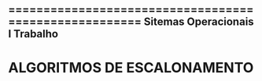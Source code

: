 ======================================================
Sitemas Operacionais I
Trabalho                       
------------------------------------------------------
ALGORITMOS DE ESCALONAMENTO
======================================================

